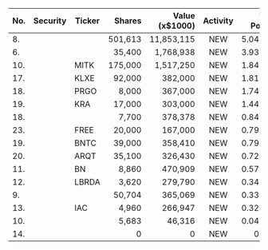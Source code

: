 No. | Security | Ticker | Shares | Value (x$1000) | Activity | % Port
|--- | --- | --- | ---:| ---:|:---:| ---:|
 8.|||501,613|11,853,115|NEW|5.04%|rel="bookmark"></a>
6.|||35,400|1,768,938|NEW|3.93%|rel="bookmark"></a>
10.||MITK</a>|175,000|1,517,250|NEW|1.84%|<a href=rel="bookmark"></a>
17.||KLXE</a>|92,000|382,000|NEW|1.81%|<a href=rel="bookmark"></a>
18.||PRGO</a>|8,000|367,000|NEW|1.74%|<a href=rel="bookmark"></a>
19.||KRA</a>|17,000|303,000|NEW|1.44%|<a href=rel="bookmark"></a>
18.|||7,700|378,378|NEW|0.84%|rel="bookmark"></a>
23.||FREE</a>|20,000|167,000|NEW|0.79%|<a href=rel="bookmark"></a>
19.||BNTC</a>|39,000|358,410|NEW|0.79%|<a href=rel="bookmark"></a>
20.||ARQT</a>|35,100|326,430|NEW|0.72%|<a href=rel="bookmark"></a>
11.||BN</a>|8,860|470,909|NEW|0.57%|<a href=rel="bookmark"></a>
12.||LBRDA</a>|3,620|279,790|NEW|0.34%|<a href=rel="bookmark"></a>
9.|||50,704|365,069|NEW|0.33%|rel="bookmark"></a>
13.||IAC</a>|4,960|266,947|NEW|0.32%|<a href=rel="bookmark"></a>
10.|||5,683|46,316|NEW|0.04%|rel="bookmark"></a>
14.|||0|0|NEW|0%|rel="bookmark"></a>
